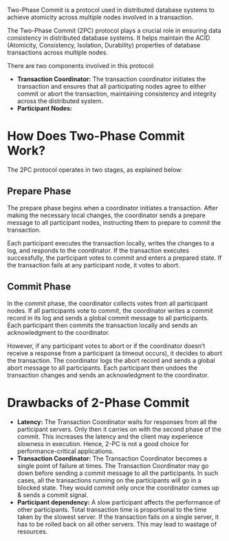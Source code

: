 
Two-Phase Commit is a protocol used in distributed database systems to achieve atomicity across multiple nodes involved in a transaction.

The Two-Phase Commit (2PC) protocol plays a crucial role in ensuring data consistency in distributed database systems. It helps maintain the ACID (Atomicity, Consistency, Isolation, Durability) properties of database transactions across multiple nodes.

There are two components involved in this protocol:
- **Transaction Coordinator:**
	The transaction coordinator initiates the transaction and ensures that all participating nodes agree to either commit or abort the transaction, maintaining consistency and integrity across the distributed system.
- **Participant Nodes:**

# How Does Two-Phase Commit Work?

The 2PC protocol operates in two stages, as explained below:

## Prepare Phase

The prepare phase begins when a coordinator initiates a transaction. After making the necessary local changes, the coordinator sends a prepare message to all participant nodes, instructing them to prepare to commit the transaction.

Each participant executes the transaction locally, writes the changes to a log, and responds to the coordinator. If the transaction executes successfully, the participant votes to commit and enters a prepared state. If the transaction fails at any participant node, it votes to abort.

## Commit Phase

In the commit phase, the coordinator collects votes from all participant nodes. If all participants vote to commit, the coordinator writes a commit record in its log and sends a global commit message to all participants. Each participant then commits the transaction locally and sends an acknowledgment to the coordinator.

However, if any participant votes to abort or if the coordinator doesn’t receive a response from a participant (a timeout occurs), it decides to abort the transaction. The coordinator logs the abort record and sends a global abort message to all participants. Each participant then undoes the transaction changes and sends an acknowledgment to the coordinator.

# Drawbacks of 2-Phase Commit

- **Latency:**
	The Transaction Coordinator waits for responses from all the participant servers. Only then it carries on with the second phase of the commit. This increases the latency and the client may experience slowness in execution. Hence, 2-PC is not a good choice for performance-critical applications.
- **Transaction Coordinator:**
	The Transaction Coordinator becomes a single point of failure at times. The Transaction Coordinator may go down before sending a commit message to all the participants. In such cases, all the transactions running on the participants will go in a blocked state. They would commit only once the coordinator comes up & sends a commit signal.
- **Participant dependency:**
	A slow participant affects the performance of other participants. Total transaction time is proportional to the time taken by the slowest server. If the transaction fails on a single server, it has to be rolled back on all other servers. This may lead to wastage of resources.



